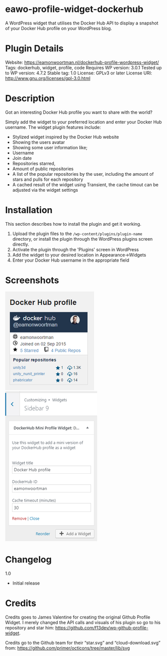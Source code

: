 # eawo-profile-widget-dockerhub
A WordPress widget that utilises the Docker Hub API to display a snapshot of your Docker Hub profile on your WordPress blog.

# Plugin Details
Website: https://eamonwoortman.nl/dockerhub-profile-wordpress-widget/
Tags: dockerhub, widget, profile, code
Requires WP version: 3.0.1
Tested up to WP version: 4.7.2
Stable tag: 1.0
License: GPLv3 or later
License URI: http://www.gnu.org/licenses/gpl-3.0.html

# Description

Got an interesting Docker Hub profile you want to share with the world? 

Simply add the widget to your preferred location and enter your Docker Hub username.
The widget plugin features include:

* Stylized widget inspired by the Docker Hub website
* Showing the users avatar
* Showing some user information like;
 * Username
 * Join date
 * Repositories starred,
 * Amount of public repositories
* A list of the popular repositories by the user, including the amount of stars and pulls for each repository
* A cached result of the widget using Transient, the cache timout can be adjusted via the widget settings

# Installation

This section describes how to install the plugin and get it working.

1. Upload the plugin files to the `/wp-content/plugins/plugin-name` directory, or install the plugin through the WordPress plugins screen directly.
2. Activate the plugin through the 'Plugins' screen in WordPress
3. Add the widget to your desired location in Appearance->Widgets
4. Enter your Docker Hub username in the appropriate field


# Screenshots

![An example showing the Docker Hub Mini Profile Widget in use.](/screenshot-1.png?raw=true "Docker Hub Profile Widget")
![Adding the Docker Hub Profile Widget](/screenshot-2.png?raw=true "Adding the Docker Hub Profile Widget")


# Changelog

1.0
* Initial release

# Credits

Credits goes to James Valentine for creating the original Github Profile Widget. I merely changed the API calls and visuals of his plugin so go to his repository and star him: https://github.com/f13dev/wp-github-profile-widget.

Credits go to the Github team for their “star.svg” and “cloud-download.svg” from: https://github.com/primer/octicons/tree/master/lib/svg